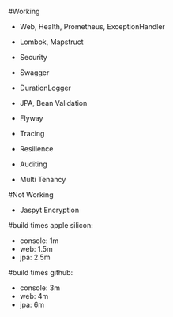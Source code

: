 #Working
- Web, Health, Prometheus, ExceptionHandler
- Lombok, Mapstruct
- Security

- Swagger
- DurationLogger
  
- JPA, Bean Validation
- Flyway

- Tracing
- Resilience
                     
- Auditing
- Multi Tenancy

#Not Working
- Jaspyt Encryption

#build times apple silicon:
- console: 1m
- web: 1.5m
- jpa: 2.5m

#build times github:
- console: 3m
- web: 4m
- jpa: 6m
